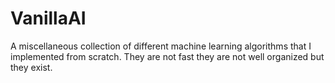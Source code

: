# VanillaAI

A miscellaneous collection of different machine learning algorithms that I implemented from scratch. They are not fast they are not well organized but they exist. 

